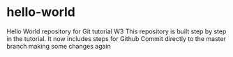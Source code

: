 # hello-world
Hello World repository for Git tutorial
W3
This repository is built step by step in the tutorial.
It now includes steps for Github
Commit directly to the master branch
making some changes
again

